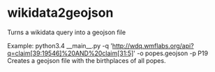 # wikidata2geojson
Turns a wikidata query into a geojson file

Example: 
python3.4 \_\_main\_\_.py -q 'http://wdq.wmflabs.org/api?q=claim[39:19546]%20AND%20claim[31:5]' -o popes.geojson -p P19
Creates a geojson file with the birthplaces of all popes. 

